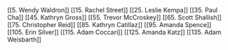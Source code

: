 [[5. Wendy Waldron]]
[[15. Rachel Street]]
[[25. Leslie Kempa]]
[[35. Paul Cha]]
[[45. Kathryn Gross]]
[[55. Trevor McCroskey]]
[[65. Scott Shallish]]
[[75. Christopher Reid]]
[[85. Kathryn Catillaz]]
[[95. Amanda Spence]]
[[105. Erin Silver]]
[[115. Adam Coccari]]
[[125. Amanda Katz]]
[[135. Adam Weisbarth]]
